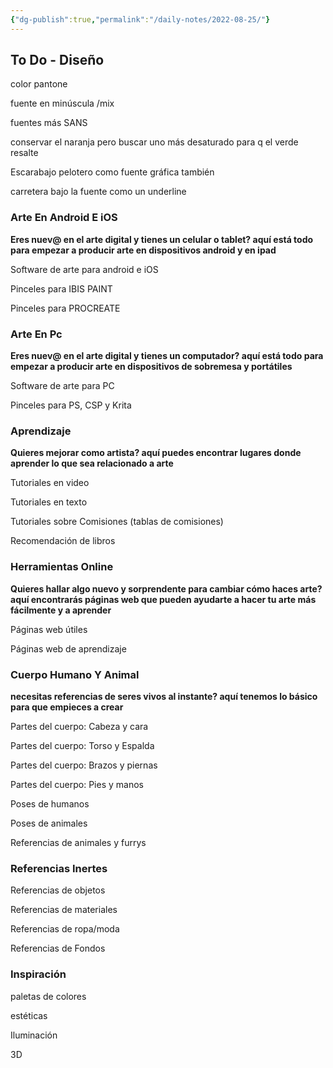 ```yaml
---
{"dg-publish":true,"permalink":"/daily-notes/2022-08-25/"}
---
```



## To Do - Diseño

color pantone

fuente en minúscula /mix

fuentes más SANS

conservar el naranja pero buscar uno más desaturado para q el verde resalte

Escarabajo pelotero como fuente gráfica también

carretera bajo la fuente como un underline

### Arte En Android E iOS

**Eres nuev@ en el arte digital y tienes un celular o tablet? aquí está todo para empezar a producir arte en dispositivos android y en ipad**

Software de arte para android e iOS

Pinceles para IBIS PAINT

Pinceles para PROCREATE

### Arte En Pc

**Eres nuev@ en el arte digital y tienes un computador? aquí está todo para empezar a producir arte en dispositivos de sobremesa y portátiles**

Software de arte para PC

Pinceles para PS, CSP y Krita

### Aprendizaje

**Quieres mejorar como artista? aquí puedes encontrar lugares donde aprender lo que sea relacionado a arte**

Tutoriales en video

Tutoriales en texto

Tutoriales sobre Comisiones (tablas de comisiones)

Recomendación de libros

### Herramientas Online

**Quieres hallar algo nuevo y sorprendente para cambiar cómo haces arte? aquí encontrarás páginas web que pueden ayudarte a hacer tu arte más fácilmente y a aprender**

 Páginas web útiles

 Páginas web de aprendizaje

### Cuerpo Humano Y Animal

**necesitas referencias de seres vivos al instante? aquí tenemos lo básico para que empieces a crear**

Partes del cuerpo: Cabeza y cara

Partes del cuerpo: Torso y Espalda

Partes del cuerpo: Brazos y piernas

Partes del cuerpo: Pies y manos

Poses de humanos

Poses de animales

Referencias de animales y furrys

### Referencias Inertes

Referencias de objetos

Referencias de materiales

Referencias de ropa/moda

Referencias de Fondos

### Inspiración

paletas de colores

estéticas

Iluminación

3D
